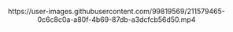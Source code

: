 



<p align="center">
  https://user-images.githubusercontent.com/99819569/211579465-0c6c8c0a-a80f-4b69-87db-a3dcfcb56d50.mp4
<p/>
